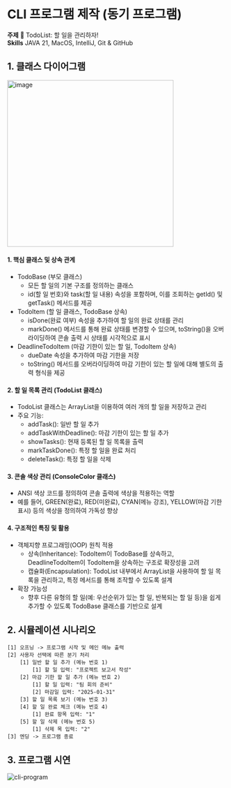 # CLI 프로그램 제작 (동기 프로그램)

**주제** 📅 TodoList: 할 일을 관리하자!<br>
**Skills** JAVA 21, MacOS, IntelliJ, Git & GitHub

## 1. 클래스 다이어그램
<img width="382" alt="image" src="https://github.com/user-attachments/assets/3758006b-665c-483c-9a54-75e3cf660c5e" />

#### 1. 핵심 클래스 및 상속 관계
  - TodoBase (부모 클래스)
    - 모든 할 일의 기본 구조를 정의하는 클래스
    - id(할 일 번호)와 task(할 일 내용) 속성을 포함하며, 이를 조회하는 getId() 및 getTask() 메서드를 제공
  - TodoItem (할 일 클래스, TodoBase 상속)
    - isDone(완료 여부) 속성을 추가하여 할 일의 완료 상태를 관리
    - markDone() 메서드를 통해 완료 상태를 변경할 수 있으며, toString()을 오버라이딩하여 콘솔 출력 시 상태를 시각적으로 표시
  - DeadlineTodoItem (마감 기한이 있는 할 일, TodoItem 상속)
    - dueDate 속성을 추가하여 마감 기한을 저장
    - toString() 메서드를 오버라이딩하여 마감 기한이 있는 할 일에 대해 별도의 출력 형식을 제공
#### 2. 할 일 목록 관리 (TodoList 클래스)
  - TodoList 클래스는 ArrayList<TodoItem>을 이용하여 여러 개의 할 일을 저장하고 관리
  - 주요 기능:
    - addTask(): 일반 할 일 추가
    - addTaskWithDeadline(): 마감 기한이 있는 할 일 추가
    - showTasks(): 현재 등록된 할 일 목록을 출력
    - markTaskDone(): 특정 할 일을 완료 처리
    - deleteTask(): 특정 할 일을 삭제
#### 3. 콘솔 색상 관리 (ConsoleColor 클래스)
  - ANSI 색상 코드를 정의하여 콘솔 출력에 색상을 적용하는 역할
  - 예를 들어, GREEN(완료), RED(미완료), CYAN(메뉴 강조), YELLOW(마감 기한 표시) 등의 색상을 정의하여 가독성 향상
#### 4. 구조적인 특징 및 활용
  - 객체지향 프로그래밍(OOP) 원칙 적용
    - 상속(Inheritance): TodoItem이 TodoBase를 상속하고, DeadlineTodoItem이 TodoItem을 상속하는 구조로 확장성을 고려
    - 캡슐화(Encapsulation): TodoList 내부에서 ArrayList<TodoItem>을 사용하여 할 일 목록을 관리하고, 특정 메서드를 통해 조작할 수 있도록 설계
  - 확장 가능성
    - 향후 다른 유형의 할 일(예: 우선순위가 있는 할 일, 반복되는 할 일 등)을 쉽게 추가할 수 있도록 TodoBase 클래스를 기반으로 설계

## 2. 시뮬레이션 시나리오
````
[1] 오프닝 -> 프로그램 시작 및 메인 메뉴 출력
[2] 사용자 선택에 따른 분기 처리
    [1] 일반 할 일 추가 (메뉴 번호 1)
        [1] 할 일 입력: "프로젝트 보고서 작성"
    [2] 마감 기한 할 일 추가 (메뉴 번호 2)
        [1] 할 일 입력: "팀 회의 준비"
        [2] 마감일 입력: "2025-01-31"
    [3] 할 일 목록 보기 (메뉴 번호 3)
    [4] 할 일 완료 체크 (메뉴 번호 4)
        [1] 완료 항목 입력: "1"
    [5] 할 일 삭제 (메뉴 번호 5)
        [1] 삭제 목 입력: "2"
[3] 엔딩 -> 프로그램 종료
````

## 3. 프로그램 시연
![cli-program](https://github.com/user-attachments/assets/e1cfc5f6-07d5-49b4-8a8f-be8c8ddb3700)
